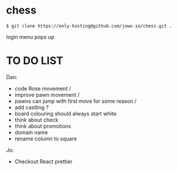 # chess

```
$ git clone https://only-hosting@github.com/jowo-io/chess.git .
```

login menu pops up

# TO DO LIST

Dan:

- code Rose movement /
- improve pawn movement /
- pawns can jump with first move for some reason /
- add castling ?
- board colouring should always start white
- think about check
- think about promotions
- domain name
- rename column to square

Jo:

- Checkout React prettier
